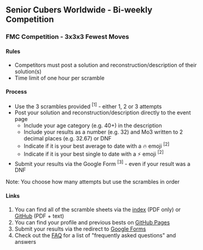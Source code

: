 ## Senior Cubers Worldwide - Bi-weekly Competition

### FMC Competition - 3x3x3 Fewest Moves

#### Rules

- Competitors must post a solution and reconstruction/description of their solution(s)
- Time limit of one hour per scramble

#### Process

- Use the 3 scrambles provided <sup>[1]</sup> - either 1, 2 or 3 attempts
- Post your solution and reconstruction/description directly to the event page
  - Include your age category (e.g. 40+) in the description
  - Include your results as a number (e.g. 32) and Mo3 written to 2 decimal places (e.g. 32.67) or DNF
  - Indicate if it is your best average to date with a 🔥 emoji <sup>[2]</sup>
  - Indicate if it is your best single to date with a ⚡ emoji <sup>[2]</sup>
- Submit your results via the Google Form <sup>[3]</sup> - even if your result was a DNF

Note: You choose how many attempts but use the scrambles in order

#### Links

1. You can find all of the scramble sheets via the [index](../scrambles/README.md) (PDF only) or [GitHub](https://github.com/Logiqx/scw-comp/tree/master/docs/scrambles) (PDF + text)
2. You can find your profile and previous bests on [GitHub Pages](../results/README.md)
3. Submit your results via the redirect to [Google Forms](../submit.html)
4. Check out the [FAQ](../FAQ.md) for a list of "frequently asked questions" and answers


<!-- Global site tag (gtag.js) - Google Analytics -->

<script async src="https://www.googletagmanager.com/gtag/js?id=UA-86348435-3"></script>
<script>window.dataLayer = window.dataLayer || []; function gtag() {dataLayer.push(arguments);} gtag('js', new Date()); gtag('config', 'UA-86348435-3');</script>
